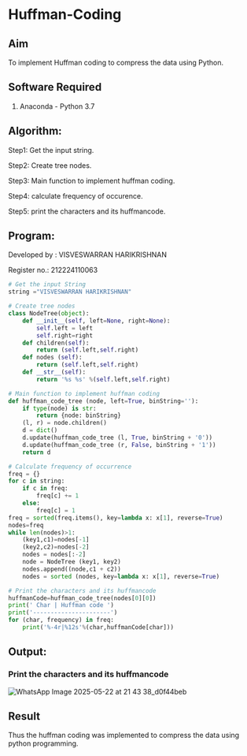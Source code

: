 # Huffman-Coding
## Aim
To implement Huffman coding to compress the data using Python.

## Software Required
1. Anaconda - Python 3.7

## Algorithm:

Step1: Get the input string.

Step2: Create tree nodes.

Step3: Main function to implement huffman coding.

Step4: calculate frequency of occurence.

Step5: print the characters and its huffmancode.

## Program:
Developed by : VISVESWARRAN HARIKRISHNAN

Register no.: 212224110063
``` Python
# Get the input String
string ="VISVESWARRAN HARIKRISHNAN"

# Create tree nodes
class NodeTree(object):
    def __init__(self, left=None, right=None): 
        self.left = left
        self.right=right
    def children(self):
        return (self.left,self.right)
    def nodes (self):
        return (self.left,self.right)
    def __str__(self):
        return '%s %s' %(self.left,self.right)

# Main function to implement huffman coding
def huffman_code_tree (node, left=True, binString=''):
    if type(node) is str:
        return {node: binString}
    (l, r) = node.children()
    d = dict()
    d.update(huffman_code_tree (l, True, binString + '0'))
    d.update(huffman_code_tree (r, False, binString + '1'))
    return d

# Calculate frequency of occurrence
freq = {}
for c in string:
    if c in freq:
        freq[c] += 1
    else:
        freq[c] = 1
freq = sorted(freq.items(), key=lambda x: x[1], reverse=True)
nodes=freq
while len(nodes)>1:
    (key1,c1)=nodes[-1]
    (key2,c2)=nodes[-2]
    nodes = nodes[:-2]
    node = NodeTree (key1, key2)
    nodes.append((node,c1 + c2))
    nodes = sorted (nodes, key=lambda x: x[1], reverse=True)

# Print the characters and its huffmancode
huffmanCode=huffman_code_tree(nodes[0][0])
print(' Char | Huffman code ') 
print('----------------------')
for (char, frequency) in freq:
    print('%-4r|%12s'%(char,huffmanCode[char]))
```
## Output:

### Print the characters and its huffmancode
![WhatsApp Image 2025-05-22 at 21 43 38_d0f44beb](https://github.com/user-attachments/assets/08510120-bcb0-45dc-829f-3c9aa158d9bb)



## Result
Thus the huffman coding was implemented to compress the data using python programming.
